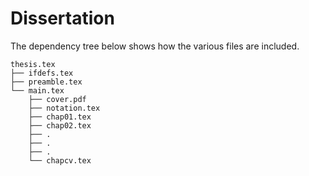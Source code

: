 # Dissertation

The dependency tree below shows how the various files are included.

    thesis.tex
    ├── ifdefs.tex
    ├── preamble.tex
    └── main.tex
        ├── cover.pdf
        ├── notation.tex
        ├── chap01.tex
        ├── chap02.tex
        ├── .
        ├── .
        ├── .
        └── chapcv.tex
